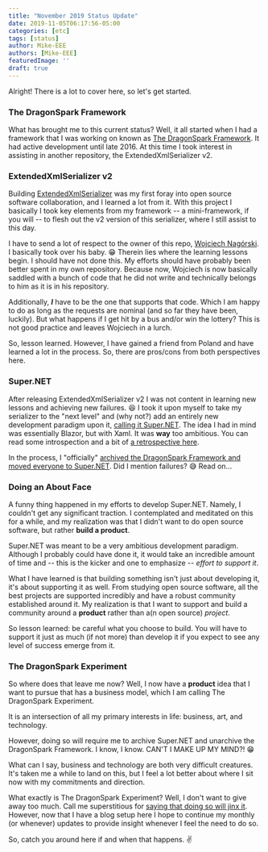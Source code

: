 ```yaml
---
title: "November 2019 Status Update"
date: 2019-11-05T06:17:56-05:00
categories: [etc]
tags: [status]
author: Mike-EEE
authors: [Mike-EEE]
featuredImage: ''
draft: true
---
```


Alright!  There is a lot to cover here, so let's get started.

### The DragonSpark Framework

What has brought me to this current status?  Well, it all started when I had a framework that I was working on known as [The DragonSpark Framework](https://github.com/DragonSpark/Framework).  It had active development until late 2016.  At this time I took interest in assisting in another repository, the ExtendedXmlSerializer v2.

### ExtendedXmlSerializer v2

Building [ExtendedXmlSerializer](https://github.com/WojciechNagorski/ExtendedXmlSerializer) was my first foray into open source software collaboration, and I learned a lot from it.  With this project I basically I took key elements from my framework -- a mini-framework, if you will -- to flesh out the v2 version of this serializer, where I still assist to this day.

I have to send a lot of respect to the owner of this repo,  [Wojciech Nagórski](https://twitter.com/WojtekNagorski).  I basically took over his baby. 😁  Therein lies where the learning lessons begin.  I should have not done this.  My efforts should have probably been better spent in my own repository.  Because now, Wojciech is now basically saddled with a bunch of code that he did not write and technically belongs to him as it is in his repository.

Additionally, ***I*** have to be the one that supports that code.  Which I am happy to do as long as the requests are nominal (and so far they have been, luckily).  But what happens if I get hit by a bus and/or win the lottery?  This is not good practice and leaves Wojciech in a lurch.

So, lesson learned.  However, I have gained a friend from Poland and have learned a lot in the process.  So, there are pros/cons from both perspectives here.

### Super.NET

After releasing ExtendedXmlSerializer v2 I was not content in learning new lessons and achieving new failures. 😆  I took it upon myself to take my serializer to the "next level" and (why not?) add an entirely new development paradigm upon it, [calling it Super.NET](https://superdotnet.run/).  The idea I had in mind was essentially Blazor, but with Xaml.  It was **way** too ambitious.  You can read some introspection and a bit of [a retrospective here](https://blog.superdotnet.run/2019/07/july-2019-update-pivoting-onto-blazor/).

In the process, I "officially" [archived the DragonSpark Framework and moved everyone to Super.NET](https://github.com/DragonSpark/Framework/issues/2).  Did I mention failures? 😅  Read on...

### Doing an About Face

A funny thing happened in my efforts to develop Super.NET.  Namely, I couldn't get any significant traction.  I contemplated and meditated on this for a while, and my realization was that I didn't want to do open source software, but rather **build a product**.

Super.NET was meant to be a very ambitious development paradigm.  Although I probably could have done it, it would take an incredible amount of time and -- this is the kicker and one to emphasize -- *effort to support it*.

What I have learned is that building something isn't just about developing it, it's about supporting it as well.  From studying open source software, all the best projects are supported incredibly and have a robust community established around it.  My realization is that I want to support and build a community around a **product** rather than a(n open source) *project*.

So lesson learned: be careful what you choose to build.  You will have to support it just as much (if not more) than develop it if you expect to see any level of success emerge from it.

### The DragonSpark Experiment

So where does that leave me now?  Well, I now have a **product** idea that I want to pursue that has a business model, which I am calling The DragonSpark Experiment.  

It is an intersection of all my primary interests in life: business, art, and technology.

However, doing so will require me to archive Super.NET and unarchive the DragonSpark Framework.  I know, I know.  CAN'T I MAKE UP MY MIND?! 😁

What can I say, business and technology are both very difficult creatures.  It's taken me a while to land on this, but I feel a lot better about where I sit now with my commitments and direction.

What exactly is The DragonSpark Experiment?  Well, I don't want to give away too much.  Call me superstitious for [saying that doing so will jinx it](https://www.psychologytoday.com/us/blog/our-emotional-footprint/201602/man-plans-and-god-laughs).  However, now that I have a blog setup here I hope to continue my monthly (or whenever) updates to provide insight whenever I feel the need to do so.

So, catch you around here if and when that happens. ✌